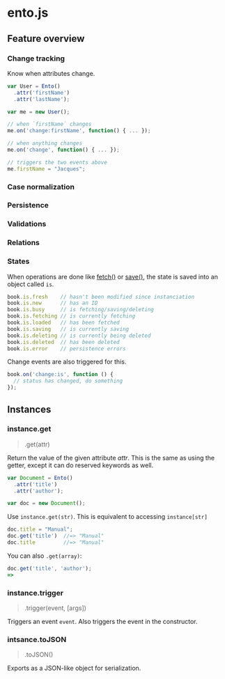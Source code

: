 ento.js
=======

Feature overview
----------------

### Change tracking

Know when attributes change.

```js
var User = Ento()
  .attr('firstName')
  .attr('lastName');

var me = new User();

// when `firstName` changes
me.on('change:firstName', function() { ... });

// when anything changes
me.on('change', function() { ... });

// triggers the two events above
me.firstName = "Jacques";
```

### Case normalization

### Persistence

### Validations

### Relations

### States

When operations are done like [fetch()] or [save()], the state is saved into an 
object called `is`.

```js
book.is.fresh    // hasn't been modified since instanciation
book.is.new      // has an ID
book.is.busy     // is fetching/saving/deleting
book.is.fetching // is currently fetching
book.is.loaded   // has been fetched
book.is.saving   // is currently saving
book.is.deleting // is currently being deleted
book.is.deleted  // has been deleted
book.is.error    // persistence errors
```

Change events are also triggered for this.

```js
book.on('change:is', function () {
  // status has changed, do something
});
```

Instances
---------

### instance.get
> .get(attr)

Return the value of the given attribute *attr*. This is the
same as using the getter, except it can do reserved keywords as
well.

```js
var Document = Ento()
  .attr('title')
  .attr('author');

var doc = new Document();
```

Use `instance.get(str)`. This is equivalent to accessing `instance[str]`

```js
doc.title = "Manual";
doc.get('title')  //=> "Manual"
doc.title         //=> "Manual"
```

You can also `.get(array)`:

```js
doc.get('title', 'author');
=>
```

### instance.trigger
> .trigger(event, [args])

Triggers an event `event`. Also triggers the event in the
constructor.

### intsance.toJSON
> .toJSON()

Exports as a JSON-like object for serialization.

[fetch()]: #fetch
[save()]: #save

